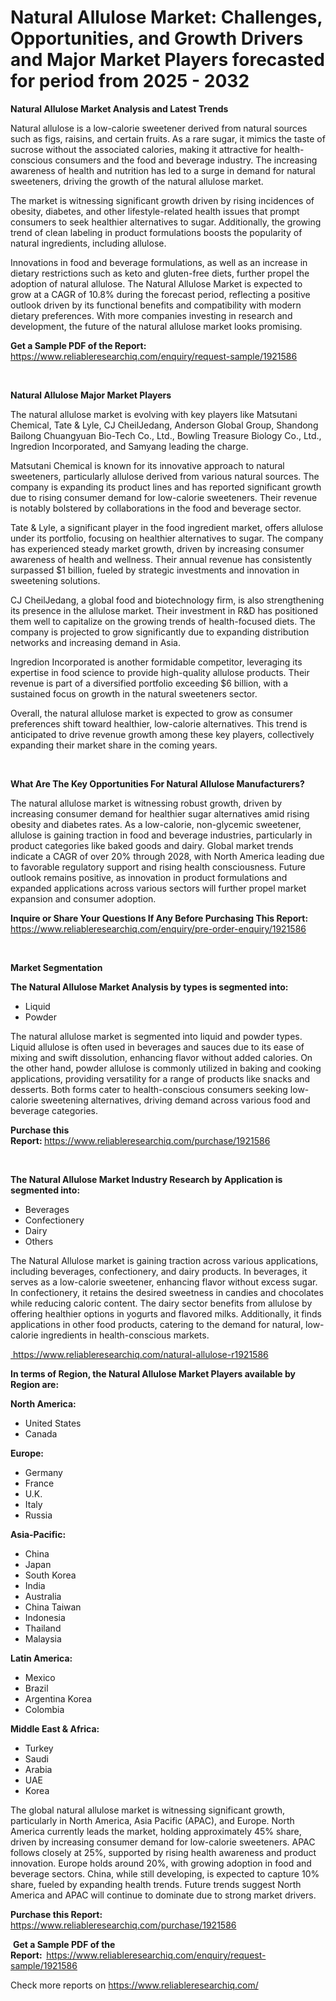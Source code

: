 <p><h1>Natural Allulose Market: Challenges, Opportunities, and Growth Drivers and Major Market Players forecasted for period from 2025 - 2032</h1></p><p><strong>Natural Allulose Market Analysis and Latest Trends</strong></p>
<p><p>Natural allulose is a low-calorie sweetener derived from natural sources such as figs, raisins, and certain fruits. As a rare sugar, it mimics the taste of sucrose without the associated calories, making it attractive for health-conscious consumers and the food and beverage industry. The increasing awareness of health and nutrition has led to a surge in demand for natural sweeteners, driving the growth of the natural allulose market.</p><p>The market is witnessing significant growth driven by rising incidences of obesity, diabetes, and other lifestyle-related health issues that prompt consumers to seek healthier alternatives to sugar. Additionally, the growing trend of clean labeling in product formulations boosts the popularity of natural ingredients, including allulose. </p><p>Innovations in food and beverage formulations, as well as an increase in dietary restrictions such as keto and gluten-free diets, further propel the adoption of natural allulose. The Natural Allulose Market is expected to grow at a CAGR of 10.8% during the forecast period, reflecting a positive outlook driven by its functional benefits and compatibility with modern dietary preferences. With more companies investing in research and development, the future of the natural allulose market looks promising.</p></p>
<p><strong>Get a Sample PDF of the Report:&nbsp;</strong> <a href="https://www.reliableresearchiq.com/enquiry/request-sample/1921586?utm_campaign=3505&utm_medium=2&utm_source=Github&utm_content=ia&utm_term=03042025&utm_id=natural-allulose">https://www.reliableresearchiq.com/enquiry/request-sample/1921586</a></p>
<p>&nbsp;</p>
<p><strong>Natural Allulose Major Market Players</strong></p>
<p><p>The natural allulose market is evolving with key players like Matsutani Chemical, Tate & Lyle, CJ CheilJedang, Anderson Global Group, Shandong Bailong Chuangyuan Bio-Tech Co., Ltd., Bowling Treasure Biology Co., Ltd., Ingredion Incorporated, and Samyang leading the charge. </p><p>Matsutani Chemical is known for its innovative approach to natural sweeteners, particularly allulose derived from various natural sources. The company is expanding its product lines and has reported significant growth due to rising consumer demand for low-calorie sweeteners. Their revenue is notably bolstered by collaborations in the food and beverage sector.</p><p>Tate & Lyle, a significant player in the food ingredient market, offers allulose under its portfolio, focusing on healthier alternatives to sugar. The company has experienced steady market growth, driven by increasing consumer awareness of health and wellness. Their annual revenue has consistently surpassed $1 billion, fueled by strategic investments and innovation in sweetening solutions.</p><p>CJ CheilJedang, a global food and biotechnology firm, is also strengthening its presence in the allulose market. Their investment in R&D has positioned them well to capitalize on the growing trends of health-focused diets. The company is projected to grow significantly due to expanding distribution networks and increasing demand in Asia.</p><p>Ingredion Incorporated is another formidable competitor, leveraging its expertise in food science to provide high-quality allulose products. Their revenue is part of a diversified portfolio exceeding $6 billion, with a sustained focus on growth in the natural sweeteners sector.</p><p>Overall, the natural allulose market is expected to grow as consumer preferences shift toward healthier, low-calorie alternatives. This trend is anticipated to drive revenue growth among these key players, collectively expanding their market share in the coming years.</p></p>
<p>&nbsp;</p>
<p><strong>What Are The Key Opportunities For Natural Allulose Manufacturers?</strong></p>
<p><p>The natural allulose market is witnessing robust growth, driven by increasing consumer demand for healthier sugar alternatives amid rising obesity and diabetes rates. As a low-calorie, non-glycemic sweetener, allulose is gaining traction in food and beverage industries, particularly in product categories like baked goods and dairy. Global market trends indicate a CAGR of over 20% through 2028, with North America leading due to favorable regulatory support and rising health consciousness. Future outlook remains positive, as innovation in product formulations and expanded applications across various sectors will further propel market expansion and consumer adoption.</p></p>
<p><strong>Inquire or Share Your Questions If Any Before Purchasing This Report:</strong> <a href="https://www.reliableresearchiq.com/enquiry/pre-order-enquiry/1921586?utm_campaign=3505&utm_medium=2&utm_source=Github&utm_content=ia&utm_term=03042025&utm_id=natural-allulose">https://www.reliableresearchiq.com/enquiry/pre-order-enquiry/1921586</a></p>
<p>&nbsp;</p>
<p><strong>Market Segmentation</strong></p>
<p><strong>The Natural Allulose Market Analysis by types is segmented into:</strong></p>
<p><ul><li>Liquid</li><li>Powder</li></ul></p>
<p><p>The natural allulose market is segmented into liquid and powder types. Liquid allulose is often used in beverages and sauces due to its ease of mixing and swift dissolution, enhancing flavor without added calories. On the other hand, powder allulose is commonly utilized in baking and cooking applications, providing versatility for a range of products like snacks and desserts. Both forms cater to health-conscious consumers seeking low-calorie sweetening alternatives, driving demand across various food and beverage categories.</p></p>
<p><strong>Purchase this Report:&nbsp;</strong><a href="https://www.reliableresearchiq.com/purchase/1921586?utm_campaign=3505&utm_medium=2&utm_source=Github&utm_content=ia&utm_term=03042025&utm_id=natural-allulose">https://www.reliableresearchiq.com/purchase/1921586</a></p>
<p>&nbsp;</p>
<p><strong>The Natural Allulose Market Industry Research by Application is segmented into:</strong></p>
<p><ul><li>Beverages</li><li>Confectionery</li><li>Dairy</li><li>Others</li></ul></p>
<p><p>The Natural Allulose market is gaining traction across various applications, including beverages, confectionery, and dairy products. In beverages, it serves as a low-calorie sweetener, enhancing flavor without excess sugar. In confectionery, it retains the desired sweetness in candies and chocolates while reducing caloric content. The dairy sector benefits from allulose by offering healthier options in yogurts and flavored milks. Additionally, it finds applications in other food products, catering to the demand for natural, low-calorie ingredients in health-conscious markets.</p></p>
<p><a href="https://www.reliableresearchiq.com/natural-allulose-r1921586?utm_campaign=3505&utm_medium=2&utm_source=Github&utm_content=ia&utm_term=03042025&utm_id=natural-allulose">&nbsp;https://www.reliableresearchiq.com/natural-allulose-r1921586</a></p>
<p><strong>In terms of Region, the Natural Allulose Market Players available by Region are:</strong></p>
<p>
    <p> <strong> North America: </strong>
        <ul>
            <li>United States</li>
            <li>Canada</li>
        </ul>
        </p> 
    <p> <strong> Europe: </strong>
        <ul>
            <li>Germany</li>
            <li>France</li>
            <li>U.K.</li>
            <li>Italy</li>
            <li>Russia</li>
        </ul>
        </p> 
    <p> <strong> Asia-Pacific: </strong>
        <ul>
            <li>China</li>
            <li>Japan</li>
            <li>South Korea</li>
            <li>India</li>
            <li>Australia</li>
            <li>China Taiwan</li>
            <li>Indonesia</li>
            <li>Thailand</li>
            <li>Malaysia</li>
        </ul>
        </p> 
    <p> <strong> Latin America: </strong>
        <ul>
            <li>Mexico</li>
            <li>Brazil</li>
            <li>Argentina Korea</li>
            <li>Colombia</li>
        </ul>
        </p> 
    <p> <strong> Middle East & Africa: </strong>
        <ul>
            <li>Turkey</li>
            <li>Saudi</li>
            <li>Arabia</li>
            <li>UAE</li>
            <li>Korea</li>
        </ul>
    </p>
    </p>
<p><p>The global natural allulose market is witnessing significant growth, particularly in North America, Asia Pacific (APAC), and Europe. North America currently leads the market, holding approximately 45% share, driven by increasing consumer demand for low-calorie sweeteners. APAC follows closely at 25%, supported by rising health awareness and product innovation. Europe holds around 20%, with growing adoption in food and beverage sectors. China, while still developing, is expected to capture 10% share, fueled by expanding health trends. Future trends suggest North America and APAC will continue to dominate due to strong market drivers.</p></p>
<p><strong>Purchase this Report: </strong><a href="https://www.reliableresearchiq.com/purchase/1921586?utm_campaign=3505&utm_medium=2&utm_source=Github&utm_content=ia&utm_term=03042025&utm_id=natural-allulose">https://www.reliableresearchiq.com/purchase/1921586</a></p>
<p>&nbsp;<strong>Get a Sample PDF of the Report:&nbsp;&nbsp;</strong><a href="https://www.reliableresearchiq.com/enquiry/request-sample/1921586?utm_campaign=3505&utm_medium=2&utm_source=Github&utm_content=ia&utm_term=03042025&utm_id=natural-allulose">https://www.reliableresearchiq.com/enquiry/request-sample/1921586</a></p>
<p><strong></strong></p>
<p>Check more reports on <a href="https://www.reliableresearchiq.com/?utm_campaign=3505&utm_medium=2&utm_source=Github&utm_content=ia&utm_term=03042025&utm_id=natural-allulose">https://www.reliableresearchiq.com/</a></p>